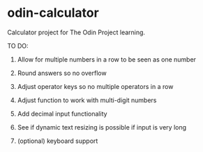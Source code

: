 # odin-calculator
Calculator project for The Odin Project learning.

TO DO:

1.  Allow for multiple numbers in a row to be seen as one number

2.  Round answers so no overflow

3.  Adjust operator keys so no multiple operators in a row

4.  Adjust function to work with multi-digit numbers

5.  Add decimal input functionality

6.  See if dynamic text resizing is possible if input is very long

7. (optional) keyboard support
